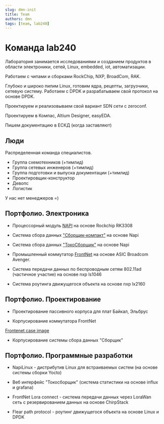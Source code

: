```yaml
---
slug: dmn-init
title: Team
authors: dmn
tags: [team, lab240]
---
```


# Команда lab240

Лаборатория занимается исследованиями и созданием продуктов в области электроники, сетей, Linux, embedded, iot, автоматизации.

Работаем с чипами и сборками RockChip, NXP, BroadCom, RAK.

Глубоко и широко пилим Linux, готовим ядра, рецепты, загрузчики, сетевую систему. Работаем с DPDK и разрабатываем свой протокол на основе DPDK.

Проектируем и реализовываем свой вариант SDN сети с zeroconf.

Проектируем в Компас, Altium Designer, easyEDA.

Пишем документацию в ЕСКД (когда заставляют)

## Люди

Распределенная команда специалистов.

- Группа схемотехников (+тимлид)
- Группа сетевых инженеров (+тимлид)
- Группа подготовки и выпуска документации (+тимлид)
- Проектировщик-конструктор
- Девопс
- Логистик

У нас нет менеджеров =)

## Портфолио. Электроника

- Процессорный модуль [NAPI](https://github.com/dmnovikov/napiguide/blob/main/readmeNapi.md) на основе Rockchip RK3308

- Система сбора данных ["Сборщик-компакт"](https://github.com/dmnovikov/napiguide/blob/main/frontcontrolcompact.md) на основе Napi

- Система сбора данных ["ТокоСборщик"](https://github.com/dmnovikov/napiguide/blob/main/readmeNapiFrontControl.md) на основе Napi

- Промышленный коммутатор [FrontNet](https://github.com/dmnovikov/napiguide/blob/main/frontnet-l2.md) на основе ASIC Broadcom Avenger.

- Система передачи данных по беспроводным сетям 802.11ad (частичное участие) на основе nxp ls1046
  
- Система роутинга движущегося объекта на основе nxp lx2160

## Портфолио. Проектирование

- Проектирование пассивного корпуса для плат Байкал, Эльбрус
  
- Корпусирование коммутатора FrontNet

[Frontenet case image](./img/l2-1.png)
  
- Корпусирование системы сбора данных "Сборщик"

## Портфолио. Программные разработки

- NapiLinux - дистрибутив Linux для встраиваемых систем (на основе системы сборки Yocto)
  
- Веб интерфейс "Токосборщик" (система статистики на основе influx и grafana)
  
- FrontNet Lora connect - система передачи данных через LoraWan сеть с резервированием данных на основе ChirpStack
  
- Flear path protocol - роутинг движущегося объекта на основе Linux и DPDK
  